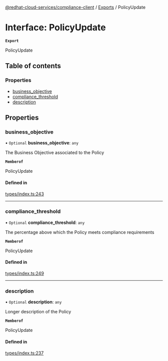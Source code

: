 [@redhat-cloud-services/compliance-client](../README.md) / [Exports](../modules.md) / PolicyUpdate

# Interface: PolicyUpdate

**`Export`**

PolicyUpdate

## Table of contents

### Properties

- [business\_objective](PolicyUpdate.md#business_objective)
- [compliance\_threshold](PolicyUpdate.md#compliance_threshold)
- [description](PolicyUpdate.md#description)

## Properties

### business\_objective

• `Optional` **business\_objective**: `any`

The Business Objective associated to the Policy

**`Memberof`**

PolicyUpdate

#### Defined in

[types/index.ts:243](https://github.com/RedHatInsights/javascript-clients/blob/main/packages/compliance/types/index.ts#L243)

___

### compliance\_threshold

• `Optional` **compliance\_threshold**: `any`

The percentage above which the Policy meets compliance requirements

**`Memberof`**

PolicyUpdate

#### Defined in

[types/index.ts:249](https://github.com/RedHatInsights/javascript-clients/blob/main/packages/compliance/types/index.ts#L249)

___

### description

• `Optional` **description**: `any`

Longer description of the Policy

**`Memberof`**

PolicyUpdate

#### Defined in

[types/index.ts:237](https://github.com/RedHatInsights/javascript-clients/blob/main/packages/compliance/types/index.ts#L237)
